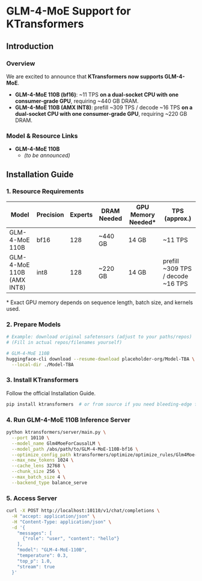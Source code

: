 # GLM-4-MoE Support for KTransformers

## Introduction

### Overview
We are excited to announce that **KTransformers now supports GLM-4-MoE**.

- **GLM-4-MoE 110B (bf16)**: ~11 TPS **on a dual-socket CPU with one consumer-grade GPU**, requiring ~440 GB DRAM.  
- **GLM-4-MoE 110B (AMX INT8)**: prefill ~309 TPS / decode ~16 TPS **on a dual-socket CPU with one consumer-grade GPU**, requiring ~220 GB DRAM.

### Model & Resource Links
- **GLM-4-MoE 110B**
  - *(to be announced)*

## Installation Guide

### 1. Resource Requirements

| Model                     | Precision | Experts | DRAM Needed | GPU Memory Needed\* | TPS (approx.)                  |
| ------------------------- | --------- | ------- | ----------- | ------------------- | ------------------------------ |
| GLM-4-MoE 110B            | bf16      | 128     | \~440 GB    | 14 GB               | \~11 TPS                       |
| GLM-4-MoE 110B (AMX INT8) | int8      | 128     | \~220 GB    | 14 GB               | prefill \~309 TPS / decode \~16 TPS |

\* Exact GPU memory depends on sequence length, batch size, and kernels used.

### 2. Prepare Models

```bash
# Example: download original safetensors (adjust to your paths/repos)
# (Fill in actual repos/filenames yourself)

# GLM-4-MoE 110B
huggingface-cli download --resume-download placeholder-org/Model-TBA \
  --local-dir ./Model-TBA
````

### 3. Install KTransformers

Follow the official Installation Guide.

```bash
pip install ktransformers  # or from source if you need bleeding-edge features
```

### 4. Run GLM-4-MoE 110B Inference Server

```bash
python ktransformers/server/main.py \
  --port 10110 \
  --model_name Glm4MoeForCausalLM \
  --model_path /abs/path/to/GLM-4-MoE-110B-bf16 \
  --optimize_config_path ktransformers/optimize/optimize_rules/Glm4Moe-serve.yaml \
  --max_new_tokens 1024 \
  --cache_lens 32768 \
  --chunk_size 256 \
  --max_batch_size 4 \
  --backend_type balance_serve
```

### 5. Access Server

```bash
curl -X POST http://localhost:10110/v1/chat/completions \
  -H "accept: application/json" \
  -H "Content-Type: application/json" \
  -d '{
    "messages": [
      {"role": "user", "content": "hello"}
    ],
    "model": "GLM-4-MoE-110B",
    "temperature": 0.3,
    "top_p": 1.0,
    "stream": true
  }'
```

